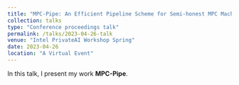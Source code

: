 ```yaml
---
title: "MPC-Pipe: An Efficient Pipeline Scheme for Semi-honest MPC Machine Learning"
collection: talks
type: "Conference proceedings talk"
permalink: /talks/2023-04-26-talk
venue: "Intel PrivateAI Workshop Spring"
date: 2023-04-26
location: "A Virtual Event"
---
```

In this talk, I present my work **MPC-Pipe**.